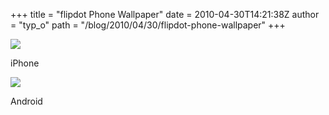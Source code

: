 +++
title = "flipdot Phone Wallpaper"
date = 2010-04-30T14:21:38Z
author = "typ_o"
path = "/blog/2010/04/30/flipdot-phone-wallpaper"
+++
<div class="serendipity_imageComment_left">

<div class="serendipity_imageComment_img">

[![](https://flipdot.org/blog/uploads/iphone_wallpaper.serendipityThumb.jpg)](https://flipdot.org/blog/uploads/iphone_wallpaper.jpg)

</div>

<div class="serendipity_imageComment_txt">

iPhone

</div>

</div>

<div class="serendipity_imageComment_left">

<div class="serendipity_imageComment_img">

[![](https://flipdot.org/blog/uploads/android_wallpaper.serendipityThumb.jpg)](https://flipdot.org/blog/uploads/android_wallpaper.jpg)

</div>

<div class="serendipity_imageComment_txt">

Android

</div>

</div>
